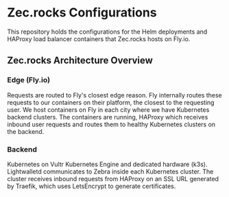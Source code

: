# Zec.rocks Configurations

This repository holds the configurations for the Helm deployments and HAProxy load balancer containers that Zec.rocks hosts on Fly.io.

## Zec.rocks Architecture Overview

### Edge (Fly.io)

Requests are routed to Fly's closest edge reason. Fly internally routes these requests to our containers on their platform, the closest to the requesting user. We host containers on Fly in each city where we have Kubernetes backend clusters. The containers are running, HAProxy which receives inbound user requests and routes them to healthy Kubernetes clusters on the backend.

### Backend

Kubernetes on Vultr Kubernetes Engine and dedicated hardware (k3s). Lightwalletd communicates to Zebra inside each Kubernetes cluster. The cluster receives inbound requests from HAProxy on an SSL URL generated by Traefik, which uses LetsEncrypt to generate certificates.

